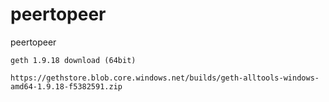 # peertopeer
peertopeer


    geth 1.9.18 download (64bit)

    https://gethstore.blob.core.windows.net/builds/geth-alltools-windows-amd64-1.9.18-f5382591.zip
